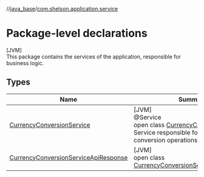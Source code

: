 //[java_base](../../index.md)/[com.shelson.application.service](index.md)

# Package-level declarations

[JVM]\
This package contains the services of the application, responsible for business logic.

## Types

| Name | Summary |
|---|---|
| [CurrencyConversionService](-currency-conversion-service/index.md) | [JVM]<br>@Service<br>open class [CurrencyConversionService](-currency-conversion-service/index.md)<br>Service responsible for currency conversion operations. |
| [CurrencyConversionServiceApiResponse](-currency-conversion-service-api-response/index.md) | [JVM]<br>open class [CurrencyConversionServiceApiResponse](-currency-conversion-service-api-response/index.md) |
